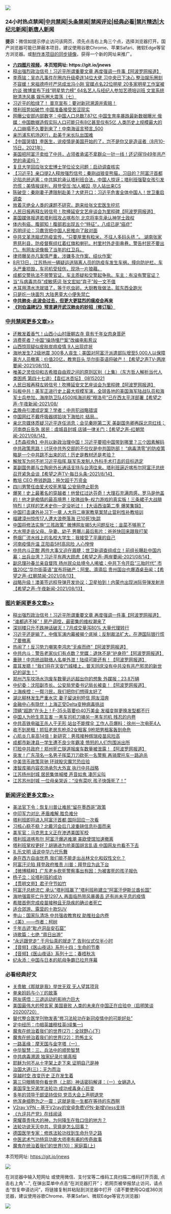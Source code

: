 ![](https://raw.githubusercontent.com/fqnews/bnews/master/64photo/fqnews-qr.jpg)

<div id="tt">
<h3>24小时热点禁闻|<a href="#%E4%B8%AD%E5%85%B1%E7%A6%81%E9%97%BB%E6%9B%B4%E5%A4%9A%E6%96%87%E7%AB%A0">中共禁闻</a>|<a href="#%E5%9B%BE%E7%89%87%E6%96%B0%E9%97%BB%E6%9B%B4%E5%A4%9A%E6%96%87%E7%AB%A0">头条禁闻</a>|<a href="#%E6%96%B0%E9%97%BB%E8%AF%84%E8%AE%BA%E6%9B%B4%E5%A4%9A%E6%96%87%E7%AB%A0">禁闻评论|<a href="#%E5%BF%85%E7%9C%8B%E7%BB%8F%E5%85%B8%E5%A5%BD%E6%96%87">经典必看|<a href="/video.md#%E7%A6%81%E7%89%87%E7%B2%BE%E9%80%89">禁片精选</a>|<a href="https://github.com/fqnews/djy/blob/master/gb/nf1351518.md#1">大纪元新闻</a>|<a href="https://github.com/fqnews/ntdtv/blob/master/gb/prog204.md#1">新唐人新闻</a></h3>
<div><b>提示：</b>微信如提示停止访问该网页，须先点击右上角三个点，选择浏览器打开。国产浏览器可能已屏蔽本项目，建议使用谷歌Chrome、苹果Safari、微软Edge等官方浏览器。或<a href="https://github.com/fqnews/bnews/blob/master/%E5%88%B6%E4%BD%9Cgit%E7%A6%81%E9%97%BB%E9%95%9C%E5%83%8F.md">制作本项目的同步镜像</a>，获得一个新的网址来推广。</div>
<ul>
<li><b><a href="http://d1.bdrive.tk/64.mp4" target="_blank">六四图片视频</a>，本页短网址: https://git.io/jnews</b></li>
<li><a href="/topimagenews/20210815/1606732.md">释出强烈政治信号！习近平所谓重要文章 再度强调一件事【阿波罗网报道】</a></li>
<li><a href="/comments/20210815/1606739.md">李燕铭：吴亦凡事件在圈内升级牵连14位大佬 习中央已下决心 整治娱乐圈刻不容缓！宋祖德呼吁严惩成龙冯小刚 官媒点名22位明星 20多家明星工作室被约谈 微博宣布下线“明星势力榜” 64名艺人与经纪人参加艺德培训班 文宣系统掀清洗风暴 娱乐圈大震荡（七）</a></li>
<li><a href="/bannedvideo/20210815/1606848.md">习近平的脸绿了！    普京宣布：要对新冠溯源并索赔！</a></li>
<li><a href="/bannedvideo/20210815/1606764.md">塔利班势如破竹 中国准备接受苦涩现实</a></li>
<li><a href="/comments/20210816/1606877.md">网曝公安部内部数字：中国人口总数7.87亿 中国生育率暴跌最新数据曝光 俄媒：中国数据造假实际人口可能只有8亿甚至仅有5亿 人类历史上规模最大的人口崩塌不久要到来了！中南海谣言预言_500</a></li>
<li><a href="/cnnews/20210815/1606784.md">亲历浦东机场送行，赴美千米长队出国难</a></li>
<li><a href="/baitai/20210815/1606744.md">【中国哭墙】李医生，说疫情是美国开始的了，岂不是你又是造谣者（8月10-15日，2021年）</a></li>
<li><a href="/bannedvideo/20210816/1606922.md">美国把阿富汗卖给了中共，占领者承诺不拿群众一针一线！还记得1949年共产党的承诺吗？</a></li>
<li><a href="/baitai/20210815/1606674.md">复旦大学回应张文宏博士学位论文问题：启动调查核实</a></li>
<li><a href="/bannedvideo/20210816/1606887.md">【习近平】亲口提2人释放强烈信号；秦刚战狼变熊猫，习目的？阿富汗首都沦陷总统逃离；中共尴尬承认塔利班合法，中国人惊讶；塔利班强娶女孩引发恐慌；美情报误判，拜登受压;加人被囚 ,华人站出来CS</a></li>
<li><a href="/bannedvideo/20210815/1606772.md">陈破空：秦刚妻子遭限制赴美？大佬开口：习近平危害全体中国人！世卫重启调查</a></li>
<li><a href="/cnnews/20210816/1606907.md">放着灭绝全人类的课题不研究，跑来给张文宏医生挖坑</a></li>
<li><a href="/cbnews/20210815/1606685.md">人民日报再释左转信号！吹捧延安文艺座谈会为里程碑【阿波罗网报道】</a></li>
<li><a href="/worldnews/20210815/1606760.md">美国媒体报道若塔利班攻占喀布尔 北京将率先承认神学士政权</a></li>
<li><a href="/health/20210815/1606721.md">体内有癌，腹部知！腹部若出现五个“特征”，八成已是“癌症”</a></li>
<li><a href="/comments/20210815/1606763.md">苏明评论：习蠢货把中国人民推向了敌对面</a></li>
<li><a href="/bannedvideo/20210815/1606737.md">中共文革洗脑式防疫宣传，“只要屋里有粒米，不往人多码头挤 ”。 湖南张家界慈利县，防疫督察组扛着红旗和喇叭，村里村外走街串巷，警告村民不要出门。有网友说像极了当年的红卫兵。</a></li>
<li><a href="/yule/20210816/1606875.md">律师曝吴亦凡案情严重，涉嫌多次作案、结伙作案‘</a></li>
<li><a href="/bannedvideo/20210815/1606753.md">8月13日，江苏扬州一辆疑运送隔离人员的防疫车发生车祸，撞向防护栏，车头严重损毁，车司机受轻伤，现场一片狼藉。</a></li>
<li><a href="/bannedvideo/20210815/1606726.md">成都交警执法不带警官证，车主质疑和交警起争执。车主：有没有警官证？</a></li>
<li><a href="/baitai/20210815/1606789.md">当“与病毒共存”成敏感词 张文宏如“弃子”般一文不值</a></li>
<li><a href="/lifebaike/20210815/1606735.md">木耳用清水洗就错了，等于吃虫卵，大厨教我做法，脏东西全跑光</a></li>
<li><a href="/cnnews/20210816/1606902.md">只是吃一块面包 大陆男童大小便失禁亡</a></li>
<li><b><a href="/comments/20200211/1275071.md" target="_blank">中共肺炎-此波会过去，但更大更猛烈的瘟疫会再来</a></b></li>
<li><b><a href="/comments/20200207/1272816.md" target="_blank">《刘伯温碑记》预言避开武汉肺炎的妙招（修订版）</a></b></li>
</ul>
</div>

<div class="catlist">
<h3><a href="/cbnews/" target="_blank">中共禁闻</a><span><a href="/cbnews/" target="_blank" rel="nofollow">更多文章>></a></span></h3>
<ul>
<li><a href="/cbnews/20210816/1606927.md" target="_blank">还散发着香气！山西小山村唐朝古寺 竟有千年女肉身菩萨</a></li>
<li><a href="/cbnews/20210816/1606901.md" target="_blank">消费死者？中国“操场埋尸案”改编电影惹议</a></li>
<li><a href="/cbnews/20210815/1606831.md" target="_blank">山西惊现疑似皮肤炭疽疫情 9人出现症状</a></li>
<li><a href="/comments/20210815/1606795.md" target="_blank">海地发生7.2级地震 300多人丧生；美国对阿富汗派遣部队增至5,000人以保障美方人员撤离；价值20亿，教育巨头 华尔街英语将破产！【希望之声TV-两岸要闻-2021/08/15】</a></li>
<li><a href="/comments/20210815/1606747.md" target="_blank">唯美之灵信仰和古希腊自由观之间的原则区别（上集）（东方哲人解析当代人类困惑  第四十七讲）【袁红冰杏坛】 08152021</a></li>
<li><a href="/cbnews/20210815/1606685.md" target="_blank">人民日报再释左转信号！吹捧延安文艺座谈会为里程碑【阿波罗网报道】</a></li>
<li><a href="/comments/20210815/1606646.md" target="_blank">叫板中共！美军正进行史上最大规模军演，全球各地的美国海军陆战队员和海军士兵参加，海岸防卫队4500吨海巡舰“穆洛号”已在西太平洋部署【希望之声-午夜新闻-2021/08/</a></li>
<li><a href="/cbnews/20210815/1606640.md" target="_blank">孟晚舟引渡成定案？学者：中共犯战略错误</a></li>
<li><a href="/cbnews/20210815/1606633.md" target="_blank">中国网红不戴呼吸器绑铅块下海拍片 结局…</a></li>
<li><a href="/comments/20210815/1606626.md" target="_blank">亲北京媒体质疑习近平连任消息；会见秦刚第二天 美副国务卿再踩北京红线；河南商丘告急 居民：虞城县封城 店铺一律关门；【希望之声-红朝禁闻-2021/08/14】</a></li>
<li><a href="/comments/20210815/1606572.md" target="_blank">【杰森视角】中共以新政治理中国！习近平要把中国带到哪里？三个因素解码中共政策思路！讨厌中共外交部的不仅仅是中共国防部！ “病毒清零”的防疫策略是一个中共跳不出来的坑！历史是教材还是考验？</a></li>
<li><a href="/comments/20210815/1606502.md" target="_blank">解放军为何不听习近平指挥.联军先发制人外科手术打击的目标选定</a></li>
<li><a href="/comments/20210815/1606490.md" target="_blank">美副国务卿与立陶宛外长通话支持与台湾往来。塔利班逼近喀布尔阿富汗总统召开紧急会谈【希望之声TV-每日头条-2021/8/14】</a></li>
<li><a href="/cbnews/20210815/1606481.md" target="_blank">教培 CEO 卷钱跑路：拖欠超千万资金</a></li>
<li><a href="/cbnews/20210815/1606480.md" target="_blank">四川男警任由爱犬咬死黑猫 公安局停止职务</a></li>
<li><a href="/comments/20210815/1606466.md" target="_blank">爆笑！史上最著名的穿越者！他曾红过达芬奇！大理石充满肉感，罗马是他盖的！他才是痴情的最高境界！玫瑰战争-权力游戏的真实版！三条裙子大战腓特烈！这样的艺术史你一定没听过！【大话西油第二季 爆笑集锦】</a></li>
<li><a href="/cbnews/20210815/1606457.md" target="_blank">中国打击课外补习下一章 人大将二审家教草案禁止营利性补教培训</a></li>
<li><a href="/cbnews/20210815/1606456.md" target="_blank">福建漳州惊传17人遭大浪卷落海 已10死1失踪</a></li>
<li><a href="/cbnews/20210815/1606416.md" target="_blank">中国将修法实施“三孩政策” 微博网友揭5大问题反吐：韭菜不够用了</a></li>
<li><a href="/cbnews/20210815/1606415.md" target="_blank">大水带走岳父母、孕妻、幼子 男曝儿最后影片：爸爸快回来跟我打架</a></li>
<li><a href="/cbnews/20210814/1606387.md" target="_blank">卷烟厂流水线上的名校大学生：我接受了平庸的自己</a></li>
<li><a href="/cbnews/20210814/1606366.md" target="_blank">河南疫情升温 正阳县5村高风险 人心惶惶</a></li>
<li><a href="/comments/20210814/1606313.md" target="_blank">中共内斗正酣 两件大事又迫在眉睫；世卫新调查组成立！前组长曝赴中国内幕；出兵台湾？习近平有两大顾虑【希望之声-两岸要闻-2021/08/14】</a></li>
<li><a href="/comments/20210814/1606244.md" target="_blank">副总理孙春兰亲自督阵  扬州民众处境令人唏嘘；中共下令开启“三胎时代”   市值20亿“华尔街英语”宣布将破产；阿里、滴滴后 贵州国台也爆酒桌丑闻；【希望之声-红朝禁闻-2021/08/13】</a></li>
<li><a href="/comments/20210814/1606185.md" target="_blank">战略升级！澳美签远程导弹开发协议；卫星拍到！内蒙也出现洲际导弹发射井【希望之声-午夜新闻-2021/08/13】</a></li>

</ul>
</div>
<div class="catlist">
<h3><a href="/topimagenews/" target="_blank">图片新闻</a><span><a href="/topimagenews/" target="_blank" rel="nofollow">更多文章>></a></span></h3>
<ul>
<li><a href="/topimagenews/20210815/1606732.md" target="_blank">释出强烈政治信号！习近平所谓重要文章 再度强调一件事【阿波罗网报道】</a></li>
<li><a href="/topimagenews/20210815/1606550.md" target="_blank">“谁都逃不掉”！房产调控，最密集的维权潮来了</a></li>
<li><a href="/topimagenews/20210814/1606386.md" target="_blank">深圳楼只升不跌神话破灭！7月成交量泻80% 大量代理转行</a></li>
<li><a href="/topimagenews/20210814/1606316.md" target="_blank">习近平还是输了，中俄军演内幕被揭个底掉；反制裁法扩大，在港国际银行慌了要撤离</a></li>
<li><a href="/topimagenews/20210814/1606285.md" target="_blank">热闹了！反习势力嘲笑李鸿忠“无疾而终”【阿波罗网报道】</a></li>
<li><a href="/topimagenews/20210814/1606238.md" target="_blank">中共内斗：警告老家伙们有点数？党媒：退休不是“护身符”【阿波罗网报道】</a></li>
<li><a href="/topimagenews/20210814/1606153.md" target="_blank">重磅！中共统战联络人名单外泄！陆续可能还有！【阿波罗网报道】</a></li>
<li><a href="/topimagenews/20210814/1606114.md" target="_blank">震耳发聩！“我们将在天安门城楼上，普天同庆没有中共没有共产邪灵的新世纪的诞生！”</a></li>
<li><a href="/topimagenews/20210813/1605663.md" target="_blank">郑州汽车坟场水泡废车数量远远超出你的想象 外媒报：23.8万辆</a></li>
<li><a href="/topimagenews/20210813/1605562.md" target="_blank">中纪委：沈阳副市长、公安局党委书记局长被查！【阿波罗网报道】</a></li>
<li><a href="/topimagenews/20210813/1605497.md" target="_blank">上海疾控：一帮刁民，我们把你们想得太好了</a></li>
<li><a href="/topimagenews/20210813/1605359.md" target="_blank">湖北柳林发生严重水灾 妻子留诀别短信 网友泪奔</a></li>
<li><a href="/topimagenews/20210813/1605333.md" target="_blank">金融中心有隐忧！上海正受Delta变种病毒挑战</a></li>
<li><a href="/topimagenews/20210813/1605289.md" target="_blank">顶辆“超跑”在头上！F-35头盔要价40万美金 发福变胖更换发型都不行</a></li>
<li><a href="/topimagenews/20210812/1605020.md" target="_blank">中国人为抢生意互害 一黑车司机刀捅另一黑车司机 残忍的内卷</a></li>
<li><a href="/topimagenews/20210812/1604972.md" target="_blank">中共高铁电磁王杀人于无形 站台不能撑伞 工作人员爆料：徐州一次电死4人</a></li>
<li><a href="/topimagenews/20210812/1604730.md" target="_blank">收不到房租！抓狂老房东枪杀2女租客 9枪把男租客轰到命危</a></li>
<li><a href="/topimagenews/20210812/1604658.md" target="_blank">心肌炎几率高14倍！新研究：男孩接种辉瑞疫苗风险高</a></li>
<li><a href="/topimagenews/20210812/1604636.md" target="_blank">成都市新津县一学生遭不良少年霸凌 愤怒的人们包围派出所</a></li>
<li><a href="/topimagenews/20210811/1604455.md" target="_blank">打脸中共政府！郑州死亡隧道报废车数量被泄露！【阿波罗网报道】</a></li>
<li><a href="/topimagenews/20210811/1604366.md" target="_blank">突发！广东茂名一名男子挥菜刀刀砍死一名警察 再骑摩托车一路追杀</a></li>
<li><a href="/topimagenews/20210811/1604031.md" target="_blank">中美货币政策背驰 环球股灾魔咒恐应验</a></li>
<li><a href="/topimagenews/20210811/1604002.md" target="_blank">澳智库揭内容农场承包大外宣 执行中共战略</a></li>
<li><a href="/topimagenews/20210810/1603766.md" target="_blank">江苏扬州封城 居民集体喊楼 声音如鬼 凄厉尖叫</a></li>
<li><a href="/topimagenews/20210810/1603757.md" target="_blank">江苏苏州封城 一位母亲哭诉：“没有菜吃 孩子快饿死了！”</a></li>

</ul>
</div>
<div class="catlist">
<h3><a href="/comments/" target="_blank">新闻评论</a><span><a href="/comments/" target="_blank" rel="nofollow">更多文章>></a></span></h3>
<ul>
<li><a href="/comments/20210816/1607078.md" target="_blank">美法官下令：恢复川普让难民“留在墨西哥”政策</a></li>
<li><a href="/comments/20210816/1607075.md" target="_blank">中印军力对比 矛盾难解 胜负难分</a></li>
<li><a href="/comments/20210816/1607074.md" target="_blank">塔利班即将进入阿富汗首都 国际回应一次看</a></li>
<li><a href="/comments/20210816/1607037.md" target="_blank">习核心稳不稳？北戴河会后几波重磅信息扑面而来</a></li>
<li><a href="/comments/20210816/1607036.md" target="_blank">美军官：马克思主义正在渗透美国军校</a></li>
<li><a href="/comments/20210816/1607015.md" target="_blank">塔利班进喀布尔 阿富汗爆逃难潮 美欧使馆加速撤离</a></li>
<li><a href="/comments/20210816/1607012.md" target="_blank">塔利班掌权更好？胡锡进为呛美国胡言乱语 中国网友也看不下去</a></li>
<li><a href="/comments/20210816/1607011.md" target="_blank">礼乐文明 话说中华六代乐舞</a></li>
<li><a href="/comments/20210816/1607010.md" target="_blank">身在西方自由世界 我们能不能走出丛林文化和奴性文化？</a></li>
<li><a href="/comments/20210816/1607008.md" target="_blank">阿富汗沦陷 拜登政府推责 川普：拜登应为此下台</a></li>
<li><a href="/comments/20210816/1607002.md" target="_blank">【微博精粹】广东老乡砍死警察事出有因：为被害死的孩子报仇</a></li>
<li><a href="/comments/20210816/1606993.md" target="_blank">杨子立：论塔利班的成功</a></li>
<li><a href="/comments/20210816/1606992.md" target="_blank">【贯明文苑】君子守节如竹</a></li>
<li><a href="/comments/20210816/1606991.md" target="_blank">阿富汗总统流亡 承认“塔利班赢了”塔利班称建立“阿富汗伊斯兰酋长国”</a></li>
<li><a href="/comments/20210816/1606990.md" target="_blank">海地强震死亡升至1297人 再面临热带风暴袭击 还有尚未平息的疫情</a></li>
<li><a href="/comments/20210816/1606988.md" target="_blank">希腊首例完成疫苗接种且无隐疾的确诊者死亡</a></li>
<li><a href="/comments/20210816/1606984.md" target="_blank">适合郊游、露营的十款SUV</a></li>
<li><a href="/comments/20210816/1606969.md" target="_blank">李山：国家队清场 中共强收教育权 助推社会内卷</a></li>
<li><a href="/comments/20210816/1606968.md" target="_blank">《美》——作者：柯树</a></li>
<li><a href="/comments/20210816/1606967.md" target="_blank">千年古迹“毗卢洞岳安石窟”</a></li>
<li><a href="/comments/20210816/1606966.md" target="_blank">诗歌篇：七绝 “周日出游”</a></li>
<li><a href="/comments/20210816/1606965.md" target="_blank">“永远跟党走” 于月仙真的就走了 告别仪式仅半小时</a></li>
<li><a href="/comments/20210816/1606964.md" target="_blank">【音频】《医山夜话》系列十四：生命的节奏</a></li>
<li><a href="/comments/20210816/1606963.md" target="_blank">【音频】《医山夜话》系列十三：春捂秋冻</a></li>
<li><a href="/comments/20210816/1606957.md" target="_blank">纪永添：中国与日本的航母争霸已拉开序幕</a></li>

</ul>
</div>

<div class="catlist">
<h3>必看经典好文</h3>
<ul>
<li><a href="/topimagenews/20170331/738673.md" target="_blank">关贵敏《那就是我》举世无双 无人望其项背</a></li>
<li><a href="/cbnews/20210518/1548912.md" target="_blank">单亲妈妈与小丫的故事</a></li>
<li><a href="/cbnews/20200126/1265515.md" target="_blank">网友感悟：三退运动的影响力巨大</a></li>
<li><a href="/bannedvideo/20210227/1495046.md" target="_blank">美国最伟大的预言家 美国衰败 人类的未来在中国正在应验中（启明笑谈20200720）</a></li>
<li><a href="/comments/20210403/1518906.md" target="_blank">替代整合医学刊物发表“修习法轮功在新冠疫情中的可能好处”</a></li>
<li><a href="/tculture/20161028/606931.md" target="_blank">定中经历：巾帼英雄穆桂英(续集一)</a></li>
<li><a href="/comments/20181224/1052333.md" target="_blank">魔鬼在统治着我们的世界(27)：全球野心(下)</a></li>
<li><a href="/comments/20180804/981524.md" target="_blank">魔鬼在统治着我们的世界(22)：恐怖主义</a></li>
<li><a href="/tculture/20160806/568214.md" target="_blank">一路圣缘：摩天国与金字塔（一）</a></li>
<li><a href="/comments/20200605/783248.md" target="_blank">中华智慧：三、兵法中的顺势智慧</a></li>
<li><a href="/ccpdope/20200412/1311165.md" target="_blank">中共病毒溯源 独家纪录片揭真相</a></li>
<li><a href="/ccpdope/20190803/1168965.md" target="_blank">耶稣为何不从十字架上走下来 证明自己是神</a></li>
<li><a href="/cbnews/20180309/912114.md" target="_blank">治国大道(三)：无为而治</a></li>
<li><a href="/comments/20200626/1259925.md" target="_blank">穿越时空 改变历史 正在发生着</a></li>
<li><a href="/comments/20200426/1319648.md" target="_blank">第三只眼睛带你看世界（上部）神话密码解译：（一）女娲造人</a></li>
<li><a href="/comments/20210509/1542373.md" target="_blank">美国孪生兄弟学法轮功 成功戒毒身心巨变</a></li>
<li><a href="/comments/20210307/1500218.md" target="_blank">多年的领导干部坚持信仰 党员大会上声明退党</a></li>
<li><a href="/topimagenews/20210219/1489990.md" target="_blank">他浑身细胞为之一震：这就是我一生都在等待的东西啊</a></li>
<li><a href="/comments/20210402/1257608.md" target="_blank">V2ray VPN &#8211; 基于V2ray的安卓免费VPN-新增Vless支持</a></li>
<li><a href="/bookonline/20131116/201057.md" target="_blank">《九评共产党》在线阅读</a></li>
<li><a href="/comments/20200618/1346830.md" target="_blank">荣耀尊贵伟大的神，为何降生在牲口住的地方？</a></li>
<li><a href="/comments/20210308/1500552.md" target="_blank">法轮功说天灭中共，究竟是怎么回事？</a></li>
<li><a href="/comments/20200607/783186.md" target="_blank">德国医学专家：修炼法轮功找到生命升华之路</a></li>
<li><a href="/comments/20210810/1603664.md" target="_blank">中医武术气功特异功能大师李有甫的传奇故事</a></li>
<li><a href="/topimagenews/20180529/950153.md" target="_blank">魔鬼在统治着我们的世界(10)：家庭篇(上)</a></li>

</ul>
</div>

本页短网址: https://git.io/jnews

![](https://raw.githubusercontent.com/fqnews/bnews/master/64photo/fqnews-qr.jpg)

在浏览器中输入短网址 或使用微信、支付宝等二维码工具扫描二维码打开页面, 点击右上角"...", 在弹出菜单中点击“在浏览器打开”； 若网页被举报禁止访问，请点击“恢复申请访问”，将链接复制并粘贴到浏览器中打开（请不要使用QQ或360浏览器，建议使用谷歌Chrome、苹果Safari、微软Edge等官方浏览器）

![](https://raw.githubusercontent.com/fqnews/bnews/master/64photo/wx.jpg)